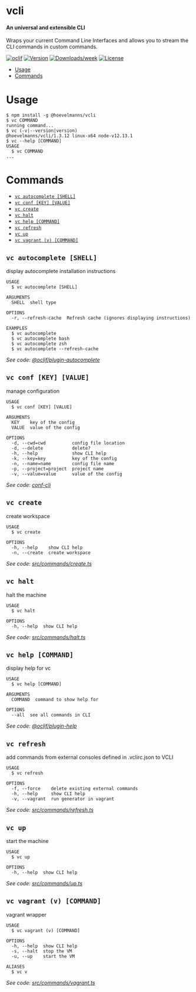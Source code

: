 vcli
====

#### An universal and extensible CLI
Wraps your current Command Line Interfaces and allows you to stream the CLI commands in custom commands. 


[![oclif](https://img.shields.io/badge/cli-oclif-brightgreen.svg)](https://oclif.io)
[![Version](https://img.shields.io/npm/v/vcli.svg)](https://npmjs.org/package/@hoevelmanns/vcli)
[![Downloads/week](https://img.shields.io/npm/dw/vcli.svg)](https://npmjs.org/package/@hoevelmanns/vcli)
[![License](https://img.shields.io/npm/l/vcli.svg)](https://github.com/hoevelmanns/vcli/blob/master/package.json)

<!-- toc -->
* [Usage](#usage)
* [Commands](#commands)
<!-- tocstop -->
# Usage
<!-- usage -->
```sh-session
$ npm install -g @hoevelmanns/vcli
$ vc COMMAND
running command...
$ vc (-v|--version|version)
@hoevelmanns/vcli/1.3.12 linux-x64 node-v12.13.1
$ vc --help [COMMAND]
USAGE
  $ vc COMMAND
...
```
<!-- usagestop -->
# Commands
<!-- commands -->
* [`vc autocomplete [SHELL]`](#vc-autocomplete-shell)
* [`vc conf [KEY] [VALUE]`](#vc-conf-key-value)
* [`vc create`](#vc-create)
* [`vc halt`](#vc-halt)
* [`vc help [COMMAND]`](#vc-help-command)
* [`vc refresh`](#vc-refresh)
* [`vc up`](#vc-up)
* [`vc vagrant (v) [COMMAND]`](#vc-vagrant-v-command)

## `vc autocomplete [SHELL]`

display autocomplete installation instructions

```
USAGE
  $ vc autocomplete [SHELL]

ARGUMENTS
  SHELL  shell type

OPTIONS
  -r, --refresh-cache  Refresh cache (ignores displaying instructions)

EXAMPLES
  $ vc autocomplete
  $ vc autocomplete bash
  $ vc autocomplete zsh
  $ vc autocomplete --refresh-cache
```

_See code: [@oclif/plugin-autocomplete](https://github.com/oclif/plugin-autocomplete/blob/v0.2.0/src/commands/autocomplete/index.ts)_

## `vc conf [KEY] [VALUE]`

manage configuration

```
USAGE
  $ vc conf [KEY] [VALUE]

ARGUMENTS
  KEY    key of the config
  VALUE  value of the config

OPTIONS
  -d, --cwd=cwd          config file location
  -d, --delete           delete?
  -h, --help             show CLI help
  -k, --key=key          key of the config
  -n, --name=name        config file name
  -p, --project=project  project name
  -v, --value=value      value of the config
```

_See code: [conf-cli](https://github.com/natzcam/conf-cli/blob/v0.1.9/src/commands/conf.ts)_

## `vc create`

create workspace

```
USAGE
  $ vc create

OPTIONS
  -h, --help    show CLI help
  -n, --create  create workspace
```

_See code: [src/commands/create.ts](https://github.com/hoevelmanns/vcli/blob/v1.3.12/src/commands/create.ts)_

## `vc halt`

halt the machine

```
USAGE
  $ vc halt

OPTIONS
  -h, --help  show CLI help
```

_See code: [src/commands/halt.ts](https://github.com/hoevelmanns/vcli/blob/v1.3.12/src/commands/halt.ts)_

## `vc help [COMMAND]`

display help for vc

```
USAGE
  $ vc help [COMMAND]

ARGUMENTS
  COMMAND  command to show help for

OPTIONS
  --all  see all commands in CLI
```

_See code: [@oclif/plugin-help](https://github.com/oclif/plugin-help/blob/v3.1.0/src/commands/help.ts)_

## `vc refresh`

add commands from external consoles defined in .vclirc.json to VCLI

```
USAGE
  $ vc refresh

OPTIONS
  -f, --force    delete existing external commands
  -h, --help     show CLI help
  -v, --vagrant  run generator in vagrant
```

_See code: [src/commands/refresh.ts](https://github.com/hoevelmanns/vcli/blob/v1.3.12/src/commands/refresh.ts)_

## `vc up`

start the machine

```
USAGE
  $ vc up

OPTIONS
  -h, --help  show CLI help
```

_See code: [src/commands/up.ts](https://github.com/hoevelmanns/vcli/blob/v1.3.12/src/commands/up.ts)_

## `vc vagrant (v) [COMMAND]`

vagrant wrapper

```
USAGE
  $ vc vagrant (v) [COMMAND]

OPTIONS
  -h, --help  show CLI help
  -s, --halt  stop the VM
  -u, --up    start the VM

ALIASES
  $ vc v
```

_See code: [src/commands/vagrant.ts](https://github.com/hoevelmanns/vcli/blob/v1.3.12/src/commands/vagrant.ts)_
<!-- commandsstop -->

